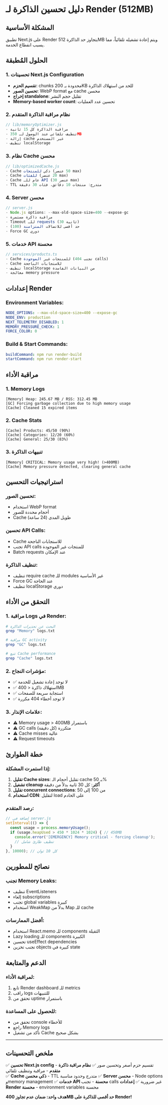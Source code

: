# دليل تحسين الذاكرة لـ Render (512MB)

## المشكلة الأساسية
تطبيق Next.js على Render يتجاوز حد الذاكرة 512MB ويتم إعادة تشغيله تلقائياً، مما يسبب انقطاع الخدمة.

## الحلول المُطبقة

### 1. تحسينات Next.js Configuration
- **تقسيم الحزم**: chunks محدودة بـ 200KB للحد من استهلاك الذاكرة
- **تحسين الصور**: WebP format مع cache محسن
- **إخراج standalone**: تقليل حجم النشر
- **Memory-based worker count**: تحسين عدد العمليات

### 2. نظام مراقبة الذاكرة المتقدم
```javascript
// lib/memoryOptimizer.js
- مراقبة الذاكرة كل 15 ثانية
- تنظيف تلقائي عند الوصول لـ 350MB
- إزالة cache غير المستخدم
- تنظيف localStorage
```

### 3. نظام Cache محسن
```javascript
// lib/optimizedCache.js
- Cache ذكي للمنتجات (50 عنصر max)
- Cache للفئات (20 عنصر max) 
- Cache عام للـ API (30 عنصر max)
- TTL متدرج: منتجات 10 دقائق، فئات 30 دقيقة
```

### 4. Server محسن
```javascript
// server.js
- Node.js options: --max-old-space-size=400 --expose-gc
- مراقبة ذاكرة مستمرة
- Timeout للـ requests (30 ثانية)
- حد أقصى للاتصالات المتزامنة (100)
- Force GC دوري
```

### 5. خدمات API محسنة
```typescript
// services/products.ts
- Cache للمنتجات غير الموجودة (تجنب 404 calls)
- Cache للاستجابات الناجحة
- تنظيف localStorage من البيانات الفاسدة
- معالجة memory pressure
```

## إعدادات Render

### Environment Variables:
```yaml
NODE_OPTIONS: --max-old-space-size=400 --expose-gc
NODE_ENV: production
NEXT_TELEMETRY_DISABLED: 1
MEMORY_PRESSURE_CHECK: 1
FORCE_COLOR: 0
```

### Build & Start Commands:
```yaml
buildCommand: npm run render-build
startCommand: npm run render-start
```

## مراقبة الأداء

### 1. Memory Logs
```
[Memory] Heap: 245.67 MB / RSS: 312.45 MB
[GC] Forcing garbage collection due to high memory usage
[Cache] Cleaned 15 expired items
```

### 2. Cache Stats
```
[Cache] Products: 45/50 (90%)
[Cache] Categories: 12/20 (60%)
[Cache] General: 25/30 (83%)
```

### 3. تنبيهات الذاكرة
```
[Memory] CRITICAL: Memory usage very high! (>400MB)
[Cache] Memory pressure detected, clearing general cache
```

## استراتيجيات التحسين

### تحسين الصور:
- استخدام WebP format
- أحجام محددة للصور
- Cache طويل المدى (24 ساعة)

### تحسين API Calls:
- Cache للاستجابات الناجحة
- تجنب API calls للمنتجات غير الموجودة
- Batch requests عند الإمكان

### تنظيف الذاكرة:
- تنظيف require cache للـ modules غير الأساسية
- Force GC عند الحاجة
- تنظيف localStorage دوري

## التحقق من الأداء

### 1. مراقبة Logs في Render:
```bash
# البحث عن تحذيرات الذاكرة
grep "Memory" logs.txt

# مراقبة GC activity  
grep "GC" logs.txt

# تتبع Cache performance
grep "Cache" logs.txt
```

### 2. مؤشرات النجاح:
- ✅ لا توجد إعادة تشغيل للخدمة
- ✅ استهلاك ذاكرة < 400MB
- ✅ استجابة سريعة للصفحات
- ✅ لا توجد أخطاء 404 مكررة

### 3. علامات الإنذار:
- ⚠️ Memory usage > 400MB باستمرار
- ⚠️ GC calls متكررة (كل دقيقة)
- ⚠️ Cache misses عالية
- ⚠️ Request timeouts

## خطة الطوارئ

### إذا استمرت المشكلة:
1. **تقليل Cache sizes**: تقليل أحجام الـ cache بـ 50%
2. **تشغيل cleanup أكثر**: كل 30 ثانية بدلاً من دقيقة
3. **تقليل concurrent connections**: من 100 إلى 50
4. **استخدام CDN**: لتقليل load على الخادم

### رصد المتقدم:
```javascript
// إضافة في server.js
setInterval(() => {
  const usage = process.memoryUsage();
  if (usage.heapUsed > 450 * 1024 * 1024) { // 450MB
    console.error('[EMERGENCY] Memory critical - forcing cleanup');
    // تنظيف طارئ شامل
  }
}, 10000); // كل 10 ثوان
```

## نصائح للمطورين

### تجنب Memory Leaks:
- تنظيف EventListeners
- إلغاء subscriptions
- تجنب global variables كبيرة
- استخدام WeakMap بدلاً من Map للـ cache

### أفضل الممارسات:
- استخدام React.memo للـ components الثقيلة
- Lazy loading للـ components الكبيرة  
- تحسين useEffect dependencies
- تجنب تخزين objects كبيرة في state

## الدعم والمتابعة

### لمراقبة الأداء:
1. تابع Render dashboard للـ metrics
2. راقب logs للتنبيهات
3. تحقق من uptime باستمرار

### للحصول على المساعدة:
- تحقق من console للأخطاء
- راجع Memory logs  
- تأكد من تشغيل Cache بشكل صحيح

---

## ملخص التحسينات

✅ **تحسين Next.js config** - تقسيم حزم أصغر وتحسين صور
✅ **نظام مراقبة ذاكرة متقدم** - مراقبة وتنظيف تلقائي  
✅ **Cache ذكي محسن** - TTL متدرج وحدود مناسبة
✅ **Server محسن** - Node options وmemory management
✅ **خدمات API محسنة** - تجنب calls غير ضرورية
✅ **إعدادات Render محسنة** - environment variables محسنة

**هدف واحد: ضمان عدم تجاوز 400MB حد أقصى للذاكرة على Render!**

